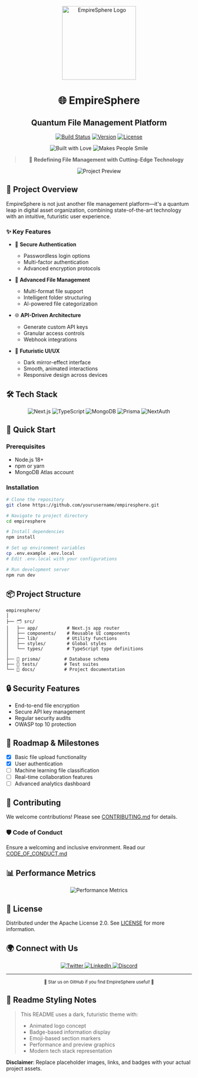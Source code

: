 <div align="center">
  <img src="https://raw.githubusercontent.com/yourusername/empiresphere/main/public/logo-animated.gif" width="200" height="200" alt="EmpireSphere Logo">
  
  # 🌐 EmpireSphere 
  ## Quantum File Management Platform

  [![Build Status](https://img.shields.io/github/actions/workflow/status/yourusername/empiresphere/ci.yml?style=for-the-badge&logo=github&color=7957d5)](https://github.com/yourusername/empiresphere/actions)
  [![Version](https://img.shields.io/github/v/release/yourusername/empiresphere?style=for-the-badge&logo=semantic-release&color=9146ff)](https://github.com/yourusername/empiresphere/releases)
  [![License](https://img.shields.io/github/license/yourusername/empiresphere?style=for-the-badge&logo=apache&color=4285f4)](LICENSE)

  <img src="https://forthebadge.com/images/badges/built-with-love.svg" alt="Built with Love">
  <img src="https://forthebadge.com/images/badges/makes-people-smile.svg" alt="Makes People Smile">

  > 🚀 **Redefining File Management with Cutting-Edge Technology**

  ![Project Preview](https://raw.githubusercontent.com/yourusername/empiresphere/main/public/project-preview.png)
</div>

## 🌈 Project Overview

EmpireSphere is not just another file management platform—it's a quantum leap in digital asset organization, combining state-of-the-art technology with an intuitive, futuristic user experience.

### ✨ Key Features

- 🔐 **Secure Authentication**
  - Passwordless login options
  - Multi-factor authentication
  - Advanced encryption protocols

- 🚀 **Advanced File Management**
  - Multi-format file support
  - Intelligent folder structuring
  - AI-powered file categorization

- 🌐 **API-Driven Architecture**
  - Generate custom API keys
  - Granular access controls
  - Webhook integrations

- 🎨 **Futuristic UI/UX**
  - Dark mirror-effect interface
  - Smooth, animated interactions
  - Responsive design across devices

## 🛠 Tech Stack

<div align="center">
  <img src="https://img.shields.io/badge/Next.js-000000?style=for-the-badge&logo=nextdotjs&logoColor=white" alt="Next.js">
  <img src="https://img.shields.io/badge/TypeScript-3178C6?style=for-the-badge&logo=typescript&logoColor=white" alt="TypeScript">
  <img src="https://img.shields.io/badge/MongoDB-47A248?style=for-the-badge&logo=mongodb&logoColor=white" alt="MongoDB">
  <img src="https://img.shields.io/badge/Prisma-2D3748?style=for-the-badge&logo=prisma&logoColor=white" alt="Prisma">
  <img src="https://img.shields.io/badge/NextAuth-000000?style=for-the-badge&logo=auth0&logoColor=white" alt="NextAuth">
</div>

## 🚀 Quick Start

### Prerequisites
- Node.js 18+
- npm or yarn
- MongoDB Atlas account

### Installation

```bash
# Clone the repository
git clone https://github.com/yourusername/empiresphere.git

# Navigate to project directory
cd empiresphere

# Install dependencies
npm install

# Set up environment variables
cp .env.example .env.local
# Edit .env.local with your configurations

# Run development server
npm run dev
```

## 📦 Project Structure

```
empiresphere/
│
├── 🗂️ src/
│   ├── app/           # Next.js app router
│   ├── components/    # Reusable UI components
│   ├── lib/           # Utility functions
│   ├── styles/        # Global styles
│   └── types/         # TypeScript type definitions
│
├── 🔐 prisma/         # Database schema
├── 🧪 tests/          # Test suites
└── 📄 docs/           # Project documentation
```

## 🔒 Security Features

- End-to-end file encryption
- Secure API key management
- Regular security audits
- OWASP top 10 protection

## 🌟 Roadmap & Milestones

- [x] Basic file upload functionality
- [x] User authentication
- [ ] Machine learning file classification
- [ ] Real-time collaboration features
- [ ] Advanced analytics dashboard

## 🤝 Contributing

We welcome contributions! Please see [CONTRIBUTING.md](CONTRIBUTING.md) for details.

### 🛡️ Code of Conduct

Ensure a welcoming and inclusive environment. Read our [CODE_OF_CONDUCT.md](CODE_OF_CONDUCT.md)

## 📊 Performance Metrics

<div align="center">
  <img src="https://raw.githubusercontent.com/yourusername/empiresphere/main/public/performance-metrics.svg" alt="Performance Metrics">
</div>

## 📜 License

Distributed under the Apache License 2.0. See [LICENSE](LICENSE) for more information.

## 🌍 Connect with Us

<div align="center">
  <a href="https://twitter.com/empiresphere">
    <img src="https://img.shields.io/badge/Twitter-1DA1F2?style=for-the-badge&logo=twitter&logoColor=white" alt="Twitter">
  </a>
  <a href="https://linkedin.com/company/empiresphere">
    <img src="https://img.shields.io/badge/LinkedIn-0077B5?style=for-the-badge&logo=linkedin&logoColor=white" alt="LinkedIn">
  </a>
  <a href="https://discord.gg/empiresphere">
    <img src="https://img.shields.io/badge/Discord-7289DA?style=for-the-badge&logo=discord&logoColor=white" alt="Discord">
  </a>
</div>

---

<div align="center">
  <sup>🌟 Star us on GitHub if you find EmpireSphere useful! 🌟</sup>
</div>

## 🎨 Readme Styling Notes

> This README uses a dark, futuristic theme with:
> - Animated logo concept
> - Badge-based information display
> - Emoji-based section markers
> - Performance and preview graphics
> - Modern tech stack representation

**Disclaimer**: Replace placeholder images, links, and badges with your actual project assets.